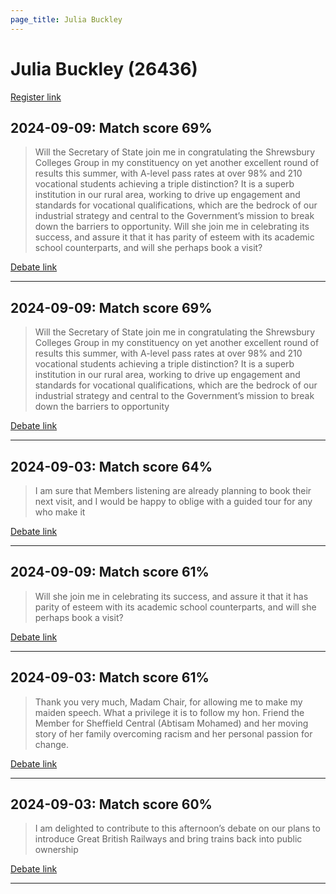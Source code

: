 ```yaml
---
page_title: Julia Buckley
---
```


# Julia Buckley  (26436)

[Register link](https://www.theyworkforyou.com/mp/26436/register)



## 2024-09-09: Match score 69%

>Will the Secretary of State join me in congratulating the Shrewsbury Colleges Group in my constituency on yet another excellent round of results this summer, with A-level pass rates at over 98% and 210 vocational students achieving a triple distinction? It is a superb institution in our rural area, working to drive up engagement and standards for vocational qualifications, which are the bedrock of our industrial strategy and central to the  Government’s mission to break down the barriers to opportunity. Will she join me in celebrating its success, and assure it that it has parity of esteem with its academic school counterparts, and will she perhaps book a visit?

[Debate link](https://www.theyworkforyou.com/debates/?id=2024-09-09b.565.6) 

---



## 2024-09-09: Match score 69%

>Will the Secretary of State join me in congratulating the Shrewsbury Colleges Group in my constituency on yet another excellent round of results this summer, with A-level pass rates at over 98% and 210 vocational students achieving a triple distinction? It is a superb institution in our rural area, working to drive up engagement and standards for vocational qualifications, which are the bedrock of our industrial strategy and central to the  Government’s mission to break down the barriers to opportunity

[Debate link](https://www.theyworkforyou.com/debates/?id=2024-09-09b.565.6) 

---



## 2024-09-03: Match score 64%

>I am sure that Members listening are already planning to book their next visit, and I would be happy to oblige with a guided tour for any who make it

[Debate link](https://www.theyworkforyou.com/debates/?id=2024-09-03c.219.1) 

---



## 2024-09-09: Match score 61%

>Will she join me in celebrating its success, and assure it that it has parity of esteem with its academic school counterparts, and will she perhaps book a visit?

[Debate link](https://www.theyworkforyou.com/debates/?id=2024-09-09b.565.6) 

---



## 2024-09-03: Match score 61%

>Thank you very much, Madam Chair, for allowing me to make my maiden speech. What a privilege it is to follow my hon. Friend the Member for Sheffield Central (Abtisam Mohamed) and her moving story of her family overcoming racism and her personal passion for change.

[Debate link](https://www.theyworkforyou.com/debates/?id=2024-09-03c.219.1) 

---



## 2024-09-03: Match score 60%

>I am delighted to contribute to this afternoon’s debate on our plans to introduce Great British Railways and bring trains back into public ownership

[Debate link](https://www.theyworkforyou.com/debates/?id=2024-09-03c.219.1) 

---

